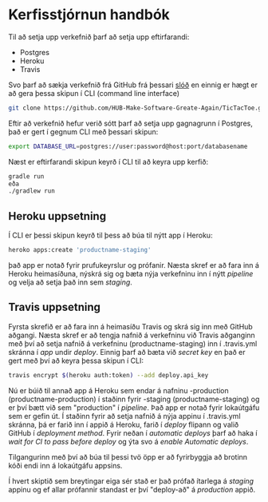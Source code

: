 # Kerfisstjórnun handbók

Til að setja upp verkefnið þarf að setja upp eftirfarandi:
* Postgres
* Heroku
* Travis

Svo þarf að sækja verkefnið frá GitHub frá þessari [slóð](https://github.com/HUB-Make-Software-Greate-Again/TicTacToe)
 en einnig er hægt er að gera þessa skipun í CLI (command line interface)
 ```bash
git clone https://github.com/HUB-Make-Software-Greate-Again/TicTacToe.git
```

 
Eftir að verkefnið hefur verið sótt þarf að setja upp gagnagrunn í Postgres, það er gert í gegnum CLI með þessari skipun:
```bash
export DATABASE_URL=postgres://user:password@host:port/databasename 
```
Næst er eftirfarandi skipun keyrð í CLI til að keyra upp kerfið:
```bash
gradle run
eða
./gradlew run
```

## Heroku uppsetning
Í CLI er þessi skipun keyrð til þess að búa til nýtt app í Heroku:
```bash
heroko apps:create 'productname-staging'
```
það app er notað fyrir prufukeyrslur og prófanir.
Næsta skref er að fara inn á Heroku heimasíðuna, nýskrá sig og bæta nýja verkefninu inn í nýtt _pipeline_ og velja að setja það inn sem _staging_.

## Travis uppsetning
Fyrsta skrefið er að fara inn á heimasíðu Travis og skrá sig inn með GitHub aðgangi.
Næsta skref er að tengja nafnið á verkefninu við Travis aðganginn með því að setja nafnið á verkefninu (productname-staging) inn í .travis.yml skránna í _app_ undir _deploy_.
Einnig þarf að bæta við _secret key_ en það er gert með því að keyra þessa skipun í CLI:
```bash
travis encrypt $(heroku auth:token) --add deploy.api_key
```

Nú er búið til annað app á Heroku sem endar á nafninu -production (productname-production) í staðinn fyrir -staging (productname-staging) og er því bætt við sem "production" í _pipeline_.
Það app er notað fyrir lokaútgáfu sem er gefin út.
Í staðinn fyrir að setja nafnið á nýja appinu í .travis.yml skránna, þá er farið inn í appið á Heroku, farið í _deploy_ flipann og valið GitHub í _deployment method_.
Fyrir neðan í _automatic deploys_ þarf að haka í _wait for CI to pass before deploy_ og ýta svo á _enable Automatic deploys_.

Tilgangurinn með því að búa til þessi tvö öpp er að fyrirbyggja að brotinn kóði endi inn á lokaútgáfu appsins.

Í hvert skiptið sem breytingar eiga sér stað er það prófað ítarlega á _staging_ appinu og ef allar prófannir standast er því "deploy-að" á _production_ appið.

